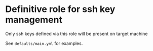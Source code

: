 # Definitive role for ssh key management

Only ssh keys defined via this role will be present on target machine

See `defaults/main.yml` for examples.
